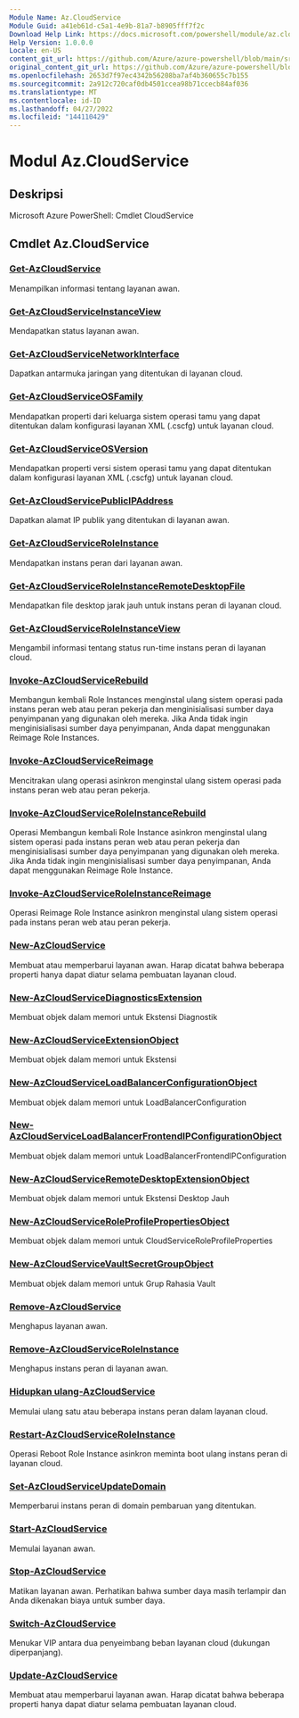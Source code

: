 ```yaml
---
Module Name: Az.CloudService
Module Guid: a41eb61d-c5a1-4e9b-81a7-b8905fff7f2c
Download Help Link: https://docs.microsoft.com/powershell/module/az.cloudservice
Help Version: 1.0.0.0
Locale: en-US
content_git_url: https://github.com/Azure/azure-powershell/blob/main/src/CloudService/help/Az.CloudService.md
original_content_git_url: https://github.com/Azure/azure-powershell/blob/main/src/CloudService/help/Az.CloudService.md
ms.openlocfilehash: 2653d7f97ec4342b56208ba7af4b360655c7b155
ms.sourcegitcommit: 2a912c720caf0db4501ccea98b71ccecb84af036
ms.translationtype: MT
ms.contentlocale: id-ID
ms.lasthandoff: 04/27/2022
ms.locfileid: "144110429"
---
```

# Modul Az.CloudService
## Deskripsi
Microsoft Azure PowerShell: Cmdlet CloudService

## Cmdlet Az.CloudService
### [Get-AzCloudService](Get-AzCloudService.md)
Menampilkan informasi tentang layanan awan.

### [Get-AzCloudServiceInstanceView](Get-AzCloudServiceInstanceView.md)
Mendapatkan status layanan awan.

### [Get-AzCloudServiceNetworkInterface](Get-AzCloudServiceNetworkInterface.md)
Dapatkan antarmuka jaringan yang ditentukan di layanan cloud.

### [Get-AzCloudServiceOSFamily](Get-AzCloudServiceOSFamily.md)
Mendapatkan properti dari keluarga sistem operasi tamu yang dapat ditentukan dalam konfigurasi layanan XML (.cscfg) untuk layanan cloud.

### [Get-AzCloudServiceOSVersion](Get-AzCloudServiceOSVersion.md)
Mendapatkan properti versi sistem operasi tamu yang dapat ditentukan dalam konfigurasi layanan XML (.cscfg) untuk layanan cloud.

### [Get-AzCloudServicePublicIPAddress](Get-AzCloudServicePublicIPAddress.md)
Dapatkan alamat IP publik yang ditentukan di layanan awan.

### [Get-AzCloudServiceRoleInstance](Get-AzCloudServiceRoleInstance.md)
Mendapatkan instans peran dari layanan awan.

### [Get-AzCloudServiceRoleInstanceRemoteDesktopFile](Get-AzCloudServiceRoleInstanceRemoteDesktopFile.md)
Mendapatkan file desktop jarak jauh untuk instans peran di layanan cloud.

### [Get-AzCloudServiceRoleInstanceView](Get-AzCloudServiceRoleInstanceView.md)
Mengambil informasi tentang status run-time instans peran di layanan cloud.

### [Invoke-AzCloudServiceRebuild](Invoke-AzCloudServiceRebuild.md)
Membangun kembali Role Instances menginstal ulang sistem operasi pada instans peran web atau peran pekerja dan menginisialisasi sumber daya penyimpanan yang digunakan oleh mereka.
Jika Anda tidak ingin menginisialisasi sumber daya penyimpanan, Anda dapat menggunakan Reimage Role Instances.

### [Invoke-AzCloudServiceReimage](Invoke-AzCloudServiceReimage.md)
Mencitrakan ulang operasi asinkron menginstal ulang sistem operasi pada instans peran web atau peran pekerja.

### [Invoke-AzCloudServiceRoleInstanceRebuild](Invoke-AzCloudServiceRoleInstanceRebuild.md)
Operasi Membangun kembali Role Instance asinkron menginstal ulang sistem operasi pada instans peran web atau peran pekerja dan menginisialisasi sumber daya penyimpanan yang digunakan oleh mereka.
Jika Anda tidak ingin menginisialisasi sumber daya penyimpanan, Anda dapat menggunakan Reimage Role Instance.

### [Invoke-AzCloudServiceRoleInstanceReimage](Invoke-AzCloudServiceRoleInstanceReimage.md)
Operasi Reimage Role Instance asinkron menginstal ulang sistem operasi pada instans peran web atau peran pekerja.

### [New-AzCloudService](New-AzCloudService.md)
Membuat atau memperbarui layanan awan.
Harap dicatat bahwa beberapa properti hanya dapat diatur selama pembuatan layanan cloud.

### [New-AzCloudServiceDiagnosticsExtension](New-AzCloudServiceDiagnosticsExtension.md)
Membuat objek dalam memori untuk Ekstensi Diagnostik

### [New-AzCloudServiceExtensionObject](New-AzCloudServiceExtensionObject.md)
Membuat objek dalam memori untuk Ekstensi

### [New-AzCloudServiceLoadBalancerConfigurationObject](New-AzCloudServiceLoadBalancerConfigurationObject.md)
Membuat objek dalam memori untuk LoadBalancerConfiguration

### [New-AzCloudServiceLoadBalancerFrontendIPConfigurationObject](New-AzCloudServiceLoadBalancerFrontendIPConfigurationObject.md)
Membuat objek dalam memori untuk LoadBalancerFrontendIPConfiguration

### [New-AzCloudServiceRemoteDesktopExtensionObject](New-AzCloudServiceRemoteDesktopExtensionObject.md)
Membuat objek dalam memori untuk Ekstensi Desktop Jauh

### [New-AzCloudServiceRoleProfilePropertiesObject](New-AzCloudServiceRoleProfilePropertiesObject.md)
Membuat objek dalam memori untuk CloudServiceRoleProfileProperties

### [New-AzCloudServiceVaultSecretGroupObject](New-AzCloudServiceVaultSecretGroupObject.md)
Membuat objek dalam memori untuk Grup Rahasia Vault

### [Remove-AzCloudService](Remove-AzCloudService.md)
Menghapus layanan awan.

### [Remove-AzCloudServiceRoleInstance](Remove-AzCloudServiceRoleInstance.md)
Menghapus instans peran di layanan awan.

### [Hidupkan ulang-AzCloudService](Restart-AzCloudService.md)
Memulai ulang satu atau beberapa instans peran dalam layanan cloud.

### [Restart-AzCloudServiceRoleInstance](Restart-AzCloudServiceRoleInstance.md)
Operasi Reboot Role Instance asinkron meminta boot ulang instans peran di layanan cloud.

### [Set-AzCloudServiceUpdateDomain](Set-AzCloudServiceUpdateDomain.md)
Memperbarui instans peran di domain pembaruan yang ditentukan.

### [Start-AzCloudService](Start-AzCloudService.md)
Memulai layanan awan.

### [Stop-AzCloudService](Stop-AzCloudService.md)
Matikan layanan awan.
Perhatikan bahwa sumber daya masih terlampir dan Anda dikenakan biaya untuk sumber daya.

### [Switch-AzCloudService](Switch-AzCloudService.md)
Menukar VIP antara dua penyeimbang beban layanan cloud (dukungan diperpanjang).

### [Update-AzCloudService](Update-AzCloudService.md)
Membuat atau memperbarui layanan awan.
Harap dicatat bahwa beberapa properti hanya dapat diatur selama pembuatan layanan cloud.

